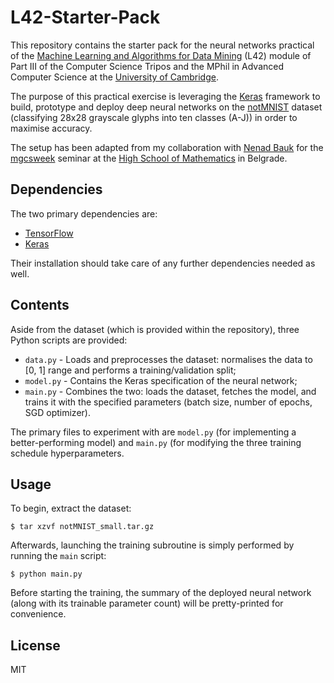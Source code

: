 # L42-Starter-Pack

This repository contains the starter pack for the neural networks practical of the [Machine Learning and Algorithms for Data Mining](http://www.cl.cam.ac.uk/teaching/1617/L42/) (L42) module of Part III of the Computer Science Tripos and the MPhil in Advanced Computer Science at the [University of Cambridge](http://www.cam.ac.uk).

The purpose of this practical exercise is leveraging the [Keras](http://keras.io) framework to build, prototype and deploy deep neural networks on the [notMNIST](http://yaroslavvb.blogspot.co.uk/2011/09/notmnist-dataset.html) dataset (classifying 28x28 grayscale glyphs into ten classes (A-J)) in order to maximise accuracy.

The setup has been adapted from my collaboration with [Nenad Bauk](https://github.com/fifiman) for the [mgcsweek](http://www.csnedelja.mg.edu.rs) seminar at the [High School of Mathematics](http://www.mg.edu.rs) in Belgrade.

## Dependencies

The two primary dependencies are:

- [TensorFlow](https://www.tensorflow.org)
- [Keras](http://keras.io)

Their installation should take care of any further dependencies needed as well.

## Contents

Aside from the dataset (which is provided within the repository), three Python scripts are provided:

- `data.py` - Loads and preprocesses the dataset: normalises the data to [0, 1] range and performs a training/validation split;
- `model.py` - Contains the Keras specification of the neural network;
- `main.py` - Combines the two: loads the dataset, fetches the model, and trains it with the specified parameters (batch size, number of epochs, SGD optimizer).

The primary files to experiment with are `model.py` (for implementing a better-performing model) and `main.py` (for modifying the three training schedule hyperparameters.

## Usage

To begin, extract the dataset:

    $ tar xzvf notMNIST_small.tar.gz

Afterwards, launching the training subroutine is simply performed by running the `main` script:

    $ python main.py
    
Before starting the training, the summary of the deployed neural network (along with its trainable parameter count) will be pretty-printed for convenience.

## License

MIT
